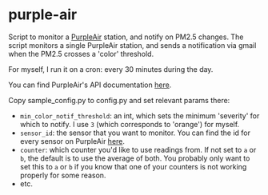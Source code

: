 # purple-air
Script to monitor a [PurpleAir](https://www.purpleair.com/) station, and notify on PM2.5 changes. The script monitors a single PurpleAir station, and sends a notification via gmail when the PM2.5 crosses a 'color' threshold.

For myself, I run it on a cron: every 30 minutes during the day.

You can find PurpleAir's API documentation [here](https://docs.google.com/document/d/15ijz94dXJ-YAZLi9iZ_RaBwrZ4KtYeCy08goGBwnbCU/edit).

Copy sample_config.py to config.py and set relevant params there:
* `min_color_notif_threshold`: an int, which sets the minimum 'severity' for which to notify. I use `3` (which corresponds to 'orange') for myself.
* `sensor_id`: the sensor that you want to monitor. You can find the id for every sensor on PurpleAir [here](https://www.purpleair.com/json).
* `counter`: which counter you'd like to use readings from. If not set to `a` or `b`, the default is to use the average of both. You probably only want to set this to `a` or `b` if you know that one of your counters is not working properly for some reason.
* etc.
